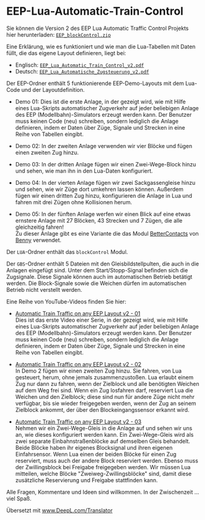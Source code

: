 # EEP-Lua-Automatic-Train-Control

Sie können die Version 2 des EEP Lua Automatic Traffic Control Projekts hier herunterladen:
[`EEP_blockControl.zip`](https://github.com/FrankBuchholz/EEP-LUA-Automatic-Train-Control/raw/main/blockControl_v2/EEP_blockControl.zip)

Eine Erklärung, wie es funktioniert und wie man die Lua-Tabellen mit Daten füllt, die das eigene Layout definieren, liegt bei:

- Englisch: [`EEP_Lua_Automatic_Train_Control_v2.pdf`](https://github.com/FrankBuchholz/EEP-LUA-Automatic-Train-Control/blob/main/blockControl_v2/EEP_LUA_Automatic_Train_Control_v2.pdf)
- Deutsch: [`EEP_Lua_Automatische_Zugsteuerung_v2.pdf`](https://github.com/FrankBuchholz/EEP-LUA-Automatic-Train-Control/blob/main/blockControl_v2/EEP_LUA_Automatische_Zugsteuerung_v2.pdf)

Der EEP-Ordner enthält 5 funktionierende EEP-Demo-Layouts mit dem Lua-Code und der Layoutdefinition.

- Demo 01: Dies ist die erste Anlage, in der gezeigt wird, wie mit Hilfe eines Lua-Skripts automatischer Zugverkehr auf jeder beliebigen Anlage des EEP (Modellbahn)-Simulators erzeugt werden kann. Der Benutzer muss keinen Code (neu) schreiben, sondern lediglich die Anlage definieren, indem er Daten über Züge, Signale und Strecken in eine Reihe von Tabellen eingibt.

- Demo 02: In der zweiten Anlage verwenden wir vier Blöcke und fügen einen zweiten Zug hinzu.

- Demo 03: In der dritten Anlage fügen wir einen Zwei-Wege-Block hinzu und sehen, wie man ihn in den Lua-Daten konfiguriert.

- Demo 04: In der vierten Anlage fügen wir zwei Sackgassengleise hinzu und sehen, wie wir Züge dort umkehren lassen können. Außerdem fügen wir einen dritten Zug hinzu, konfigurieren die Anlage in Lua und fahren mit drei Zügen ohne Kollisionen herum.

- Demo 05: In der fünften Anlage werfen wir einen Blick auf eine etwas ernstere Anlage mit 27 Blöcken, 43 Strecken und 7 Zügen, die alle gleichzeitig fahren!  
Zu dieser Anlage gibt es eine Variante die das Modul [BetterContacts](https://emaps-eep.de/lua/bettercontacts) von [Benny](https://www.eepforum.de/user/37-benny-bh2/) verwendet.

Der `LUA`-Ordner enthält das `blockControl` Modul.

Der `GBS`-Ordner enthält 5 Dateien mit den Gleisbildstellpulten, die auch in die Anlagen eingefügt sind.
Unter dem Start/Stopp-Signal befinden sich die Zugsignale. Diese Signale können auch im automatischen Betrieb betätigt werden.
Die Block-Signale sowie die Weichen dürfen im automatischen Betrieb nicht verstellt werden.

Eine Reihe von YouTube-Videos finden Sie hier:

- [Automatic Train Traffic on any EEP Layout v2 - 01](https://www.youtube.com/watch?v=6X1fmBAHgpY&ab_channel=Rudysmodelrailway)  
Dies ist das erste Video einer Serie, in der gezeigt wird, wie mit Hilfe eines Lua-Skripts automatischer Zugverkehr auf jeder beliebigen Anlage des EEP (Modellbahn)-Simulators erzeugt werden kann. Der Benutzer muss keinen Code (neu) schreiben, sondern lediglich die Anlage definieren, indem er Daten über Züge, Signale und Strecken in eine Reihe von Tabellen eingibt.

- [Automatic Train Traffic on any EEP Layout v2 - 02](https://www.youtube.com/watch?v=qEFNnP-s14c&ab_channel=Rudysmodelrailway)  
In Demo 2 fügen wir einen zweiten Zug hinzu. Sie fahren, von Lua gesteuert, herum, ohne jemals zusammenzustoßen. Lua erlaubt einem Zug nur dann zu fahren, wenn der Zielblock und alle benötigten Weichen auf dem Weg frei sind. Wenn ein Zug losfahren darf, reserviert Lua die Weichen und den Zielblock; diese sind nun für andere Züge nicht mehr verfügbar, bis sie wieder freigegeben werden, wenn der Zug an seinem Zielblock ankommt, der über den Blockeingangssensor erkannt wird.

- [Automatic Train Traffic on any EEP Layout v2 - 03](https://www.youtube.com/watch?v=YouDOfVNHgk&ab_channel=Rudysmodelrailway)  
Nehmen wir ein Zwei-Wege-Gleis in die Anlage auf und sehen wir uns an, wie dieses konfiguriert werden kann.
Ein Zwei-Wege-Gleis wird als zwei separate Einbahnstraßenblöcke auf demselben Gleis behandelt. Beide Blöcke haben ihr eigenes Blocksignal und ihren eigenen Einfahrsensor. Wenn Lua einen der beiden Blöcke für einen Zug reserviert, muss auch der andere Block reserviert werden. Ebenso muss der Zwillingsblock bei Freigabe freigegeben werden. Wir müssen Lua mitteilen, welche Blöcke "Zweiweg-Zwillingsblöcke" sind, damit diese zusätzliche Reservierung und Freigabe stattfinden kann.

Alle Fragen, Kommentare und Ideen sind willkommen. In der Zwischenzeit ... viel Spaß.

Übersetzt mit www.DeepL.com/Translator
